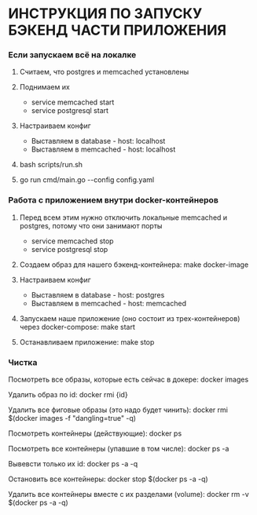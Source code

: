 # ИНСТРУКЦИЯ ПО ЗАПУСКУ БЭКЕНД ЧАСТИ ПРИЛОЖЕНИЯ 

### Если запускаем всё на локалке

1) Cчитаем, что postgres и memcached установлены

2) Поднимаем их
    * service memcached start
    * service postgresql start

3) Настраиваем конфиг
    * Выставляем в database - host: localhost
    * Выставляем в memcached - host: localhost

4) bash scripts/run.sh

5) go run cmd/main.go --config config.yaml

### Работа с приложением внутри docker-контейнеров

1) Перед всем этим нужно отключить локальные memcached и postgres, потому что они занимают порты
    * service memcached stop
    * service postgresql stop

2) Создаем образ для нашего бэкенд-контейнера: make docker-image

3) Настраиваем конфиг
    * Выставляем в database - host: postgres
    * Выставляем в memcached - host: memcached


4) Запускаем наше приложение (оно состоит из трех-контейнеров) через docker-compose: make start

5) Останавливаем приложение: make stop

### Чистка

Посмотреть все образы, которые есть сейчас в докере: docker images

Удалить образ по id: docker rmi {id}

Удалить все фиговые <none> образы (это надо будет чинить): docker rmi $(docker images -f "dangling=true" -q)

Посмотреть контейнеры (действующие): docker ps

Посмотреть все контейнеры (упавшие в том числе): docker ps -a

Вывевсти только их id: docker ps -a -q

Остановить все контейнеры: docker stop $(docker ps -a -q)

Удалить все контейнеры вместе с их разделами (volume): docker rm -v $(docker ps -a -q)
